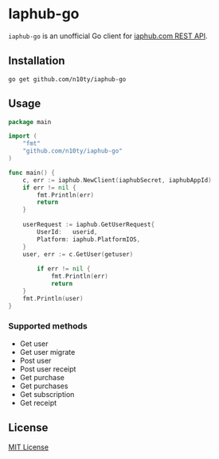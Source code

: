 # Iaphub-go

`iaphub-go` is an unofficial Go client for [iaphub.com REST API](https://www.iaphub.com/docs/api/).

## Installation

`go get github.com/n10ty/iaphub-go`

## Usage
```go
package main

import (
	"fmt"
	"github.com/n10ty/iaphub-go"
)

func main() {
	c, err := iaphub.NewClient(iaphubSecret, iaphubAppId)
	if err != nil {
		fmt.Println(err)
		return
	}
	
	userRequest := iaphub.GetUserRequest{
		UserId:   userid,
		Platform: iaphub.PlatformIOS,
	}
	user, err := c.GetUser(getuser)
    
        if err != nil {
            fmt.Println(err)
            return
	}
	fmt.Println(user)
}
```

### Supported methods

* Get user
* Get user migrate
* Post user
* Post user receipt
* Get purchase
* Get purchases
* Get subscription
* Get receipt

## License

[MIT License](LICENSE)
